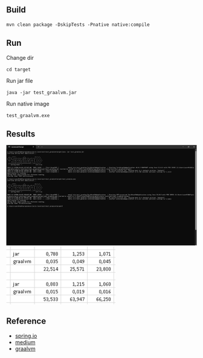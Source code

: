 ## Build
```
mvn clean package -DskipTests -Pnative native:compile
```

## Run
Change dir
```
cd target
```
Run jar file
```
java -jar test_graalvm.jar
```
Run native image
```
test_graalvm.exe
```

## Results
![results](results/Screenshot_2024-11-13%20004631.png)
![results](results/Screenshot_2024-11-13%20004925.png)

## Reference
* [spring.io](https://docs.spring.io/spring-boot/how-to/native-image/developing-your-first-application.html)
* [medium](https://medium.com/graalvm/using-graalvm-and-native-image-on-windows-10-9954dc071311)
* [graalvm](https://www.graalvm.org/latest/reference-manual/native-image/)